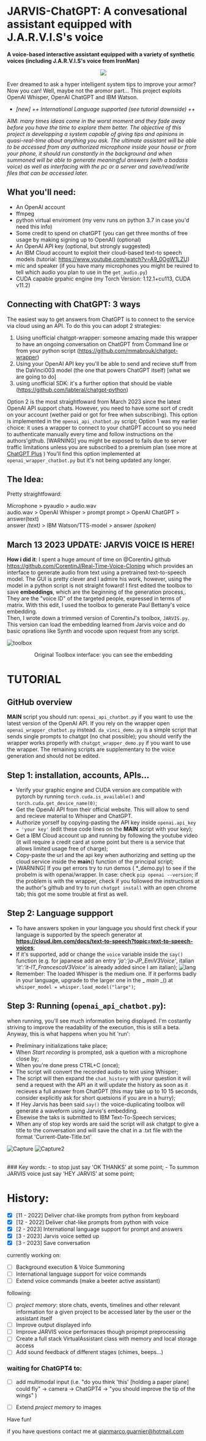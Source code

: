 # JARVIS-ChatGPT: A convesational assistant equipped with J.A.R.V.I.S's voice
**A voice-based interactive assistant equipped with a variety of synthetic voices (including J.A.R.V.I.S's voice from IronMan)**
<p align="center">
  <img src="https://user-images.githubusercontent.com/49094051/224847586-75810675-c4ad-4bbe-87e0-9c375b8a8aa0.PNG"/>

</p>

Ever dreamed to ask a hyper intelligent system tips to improve your armor? Now you can! Well, maybe not the aromor part... This project exploits OpenAI Whisper, OpenAI ChatGPT and IBM Watson.
* *[new] ++ International Language supported (see tutorial downside) ++*

AIM: *many times ideas come in the worst moment and they fade away before you have the time to explore them better. The objective of this project is developping a system capable of giving tips and opinions in quasi-real-time about anything you ask. The ultimate assistant will be able to be accessed from any authorized microphone inside your house or from your phone, it should run constantly in the background and when summoned will be able to generate meaningful answers (with a badass voice) as well as interfacing with the pc or a server and save/read/write files that can be accessed later.*

## What you'll need:

 - An OpenAI account 
 - ffmpeg
 - python virtual enviroment (my venv runs on python 3.7 in case you'd need this info)
 - Some credit to spend on chatGPT (you can get three months of free usage by making signing up to OpenAI) (optional)
 - An OpenAI API key (optional, but strongly suggested)
 - An IBM Cloud account to exploit their cloud-based text-to speech models (tutorial: https://www.youtube.com/watch?v=A9_0OgW1LZU) 
 - mic and speaker (if you have many microphones you might be reuired to tell which audio you plan to use in the `get_audio.py`) 
 - CUDA capable grpahic engine (my Torch Version: 1.12.1+cu113, CUDA v11.2)
 

## Connecting with ChatGPT: 3 ways
The easiest way to get answers from ChatGPT is to connect to the service via cloud using an API. To do this you can adopt 2 strategies:
 1) Using unofficial chatgpt-wrapper: someone amazing made this wrapper to have an ongoing conversation on ChatGPT from Command line or from your python script (https://github.com/mmabrouk/chatgpt-wrapper)
 2) Using your OpenAI API key you'll be able to send and recieve stuff from the DaVinci003 model (the one that powers ChatGPT itself) [what we are going to do]
 3) using unofficial SDK: it's a further option that should be viable (https://github.com/labteral/chatgpt-python)

Option 2 is the most straightfoward from March 2023 since the latest OpenAI API support chats. However, you need to have some sort of credit on your account (wether paid or got for free when subscribing). This option is implemented in the `openai_api_chatbot.py` script;
Option 1 was my earlier choice: it uses a wrapper to connect to your chatGPT account so you need to authenticate manually every time and follow instructions on the authors'github. [WARNING] you might be exposed to fails due to server traffic limitations unless you are subscribed to a premium plan (see more at [ChatGPT Plus](https://openai.com/blog/chatgpt-plus) )
You'll find this option implemented at `openai_wrapper_chatbot.py` but it's not being updated any longer. 

## The Idea:
Pretty straightfoward:

Microphone > pyaudio > audio.wav   
audio.wav > OpenAI Whisper > prompt
prompt > OpenAI ChatGPT > answer(text)  
answer *(text)* > IBM Watson/TTS-model > answer *(spoken)*

## March 13 2023 UPDATE: JARVIS VOICE IS HERE!
**How i did it**: I spent a huge amount of time on @CorentinJ github https://github.com/CorentinJ/Real-Time-Voice-Cloning which provides an interface to generate audio from text using a pretrained text-to-speech model. The GUI is pretty clever and I admire his work, however, using the model in a python script is not straight foward! I first edited the toolbox to save **embeddings**, which are the beginning of  the generation process,. They are the "voice ID" of the targeted people, expressed in terms of matrix. With this edit, I used the toolbox to generate Paul Bettany's voice embedding. <br>
Then, I wrote down a trimmed version of CorentinJ's toolbox, `JARVIS.py`. This version can load the embedding learned from Jarvis voice and do basic oprations like Synth and vocode upon request from any script. 

![toolbox](https://user-images.githubusercontent.com/49094051/224836993-ee7b4964-e518-46f4-85b1-b25f48f1a78c.PNG)
<p align="center"> Original Toolbox interface: you can see the embedding </p>

# TUTORIAL
## GitHub overview
**MAIN** script you should run: `openai_api_chatbot.py` if you want to use the latest version of the OpenAI API. If you rely on the wrapper open `openai_wrapper_chatbot.py` instead. `da_vinci_demo.py` is a simple script that sends single prompts to chatgpt (no chat possible); you should verify the wrapper works properly with `chatgpt_wrapper_demo.py` if you want to use the wrapper. The remaining scripts are supplementary to the voice generation and should not be edited.

## Step 1: installation, accounts, APIs... 
- Verify your graphic engine and CUDA version are compatible with pytorch by running `torch.cuda.is_available()` and `torch.cuda.get_device_name(0)`; 
- Get the OpenAI API from their official website. This will allow to send and recieve material to Whisper and ChatGPT. 
- Authorize yorself by copying-pasting the API key inside `openai.api_key = 'your key'` (edit these code lines on the **MAIN** script with your key);
- Get a IBM Cloud account up and running by following the youtube video (it will require a credit card at some point but there is a service that allows limited usage free of charge);
- Copy-paste the url and the api key when authorizing and setting up the cloud service inside the __main__() function of the principal script;
- [WARNING] If you get errors try to run demos ( *_demo.py) to see if the probelm is with openai/wrapper. In case: check `pip openai --version`; if the problem is with the wrapper, check if you followed the instructions at the author's github and try to run `chatgpt install` with an open chrome tab; this got me some trouble at first as well.


## Step 2: Language suppport
- To have answers spoken in your language you should first check if your language is supported by the speech generator at __https://cloud.ibm.com/docs/text-to-speech?topic=text-to-speech-voices__; 
- If it's supported, add or change the `voice` variable inside the `say()` function (e.g. for japanese add an entry *'ja':'ja-JP_EmiV3Voice'*, italian  *'it':'it-IT_FrancescaV3Voice'* is already added since I am italian);
![lang](https://user-images.githubusercontent.com/49094051/224839783-85ee6733-53d3-4d11-845c-5eb10c10c3f3.PNG)
- Remember: The loaded Whisper is the medium one. If it performs badly in your language, upgrade to the larger one in the _ _main_ _() at `whisper_model = whisper.load_model("large")`;

## Step 3: Running (`openai_api_chatbot.py`):
when running, you'll see much information being displayed. I'm costantly striving to improve the readability of the execution, this is still a beta. Anyway, this is what happens when you hit 'run':
- Preliminary initializations take place;
- When *Start recording* is prompted, ask a quetion with a microphone close by;
- When you're done press CTRL+C (once);
- The script will convert the recorded audio to text using Whisper;
- The script will then expand the `chat_history` with your question it will send a request with the API an it will update the history as soon as it recieves a full answer from ChatGPT (this may take up to 10 15 seconds, consider explicitly ask for short quetsions if you are in a hurry);
- If Hey Jarvis has been said `say()` the voice-duplicating toolbox will generate a waveform using Jarvis's embedding. 
- Elsewise the taks is submitted to IBM Text-To-Speech services;
- When any of stop key words are said the script will ask chatgpt to give a title to the conversation and will save the chat in a .txt file with the format 'Current-Date-Title.txt'

![Capture](https://user-images.githubusercontent.com/49094051/224842933-9d9bcdb2-8483-496c-a083-775ecdaa18aa.PNG)
![Capture2](https://user-images.githubusercontent.com/49094051/224842418-1caa61c5-a0a7-45ed-a563-e1bbde1c204e.PNG)

<br>
### Key words:
- to stop just say 'OK THANKS' at some point;
- To summon JARVIS voice just say 'HEY JARVIS' at some point;


# History:
- [x] [11 - 2022] Deliver chat-like prompts from python from keyboard
- [x] [12 - 2022] Deliver chat-like prompts from python with voice
- [x] [2  - 2023] International language support for prompt and answers
- [x] [3  - 2023] Jarvis voice setted up
- [x] [3  - 2023] Save conversation

currently working on:
- [ ] Background execution & Voice Summoning
- [ ] International language support for voice commands
- [ ] Extend voice commands (make a beeter active assistant)

following:
- [ ] *project memory*: store chats, events, timelines and other relevant information for a given project to be accessed later by the user or the assistant itself 
- [ ] Improve output displayed info
- [ ] Improve JARVIS voice performaces though propmpt preprocessing
- [ ] Create a full stack VirtualAssistant class with memory and local storage access
- [ ] Add sound feedback of different stages (chimes, beeps...)

### waiting for ChatGPT4 to:
- [ ] add multimodal input (i.e. "do you think 'this' [holding a paper plane] could fly" -> camera -> ChatGPT4 -> "you should improve the tip of the wings" )
- [ ] Extend *project memory* to images


Have fun!

if you have questions contact me at gianmarco.guarnier@hotmail.com
